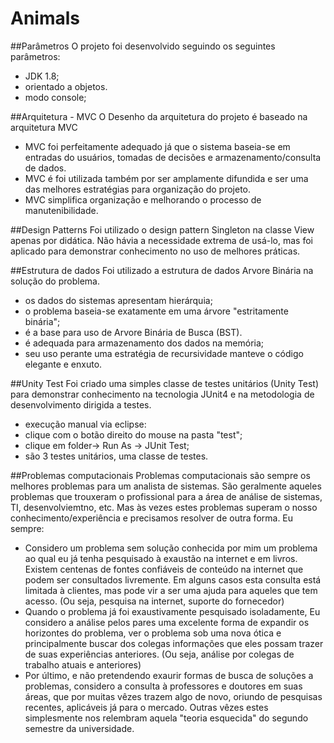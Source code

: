 # Animals

##Parâmetros
O projeto foi desenvolvido seguindo os seguintes parâmetros:
* JDK 1.8;
* orientado a objetos.
* modo console;

##Arquitetura - MVC
O Desenho da arquitetura do projeto é baseado na arquitetura MVC
* MVC foi perfeitamente adequado já que o sistema baseia-se em entradas do usuários, tomadas de decisões e armazenamento/consulta de dados.
* MVC é foi utilizada também por ser amplamente difundida e ser uma das melhores estratégias para organização do projeto.
* MVC simplifica organização e melhorando o processo de manutenibilidade.

##Design Patterns
Foi utilizado o design pattern Singleton na classe View apenas por didática. 
Não hávia a necessidade extrema de usá-lo, mas foi aplicado para demonstrar conhecimento no uso de melhores práticas.

##Estrutura de dados
Foi utilizado a estrutura de dados Arvore Binária na solução do problema.
 * os dados do sistemas apresentam hierárquia;
 * o problema baseia-se exatamente em uma árvore "estritamente binária";
 * é a base para uso de Arvore Binária de Busca (BST).
 * é adequada para armazenamento dos dados na memória;
 * seu uso perante uma estratégia de recursividade manteve o código elegante e enxuto.
 

##Unity Test
Foi criado uma simples classe de testes unitários (Unity Test) para demonstrar conhecimento na tecnologia JUnit4 e na metodologia de desenvolvimento dirigida a testes.
* execução manual via eclipse: 
* clique com o botão direito do mouse na pasta "test";
* clique em folder-> Run As -> JUnit Test;
* são 3 testes unitários, uma classe de testes.

##Problemas computacionais
Problemas computacionais são sempre os melhores problemas para um analista de sistemas. São geralmente aqueles problemas que trouxeram o profissional para a área de análise de sistemas, TI, desenvolviemtno, etc.
Mas às vezes estes problemas superam o nosso conhecimento/experiência e precisamos resolver de outra forma. 
Eu sempre:
* Considero um problema sem solução conhecida por mim um problema ao qual eu já tenha pesquisado à exaustão na internet e em livros. Existem centenas de fontes confiáveis de conteúdo na internet que podem ser consultados livremente. Em alguns casos esta consulta está limitada à clientes, mas pode vir a ser uma ajuda para aqueles que tem acesso. (Ou seja, pesquisa na internet, suporte do fornecedor)
* Quando o problema já foi exaustivamente pesquisado isoladamente, Eu considero a análise pelos pares uma excelente forma de expandir os horizontes do problema, ver o problema sob uma nova ótica e principalmente buscar dos colegas informações que eles possam trazer de suas experiências anteriores. (Ou seja, análise por colegas de trabalho atuais e anteriores)
* Por último, e não pretendendo exaurir formas de busca de soluções a problemas, considero a consulta à professores e doutores em suas áreas, que por muitas vêzes trazem algo de novo, oriundo de pesquisas recentes, aplicáveis já para o mercado. Outras vêzes estes simplesmente nos relembram aquela "teoria esquecida" do segundo semestre da universidade.
